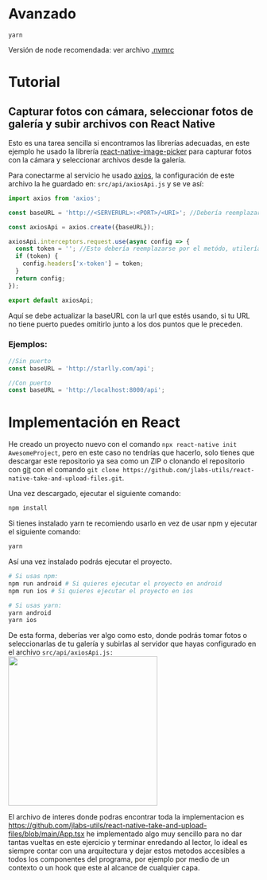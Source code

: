 # Avanzado
```
yarn
```

Versión de node recomendada: ver archivo [.nvmrc](https://github.com/jlabs-utils/react-native-take-and-upload-files/blob/main/.nvmrc)


# Tutorial
## Capturar fotos con cámara, seleccionar fotos de galería y subir archivos con React Native

Esto es una tarea sencilla si encontramos las librerías adecuadas, en este ejemplo he usado la librería [react-native-image-picker](https://www.npmjs.com/package/react-native-image-picker) para capturar fotos con la cámara y seleccionar archivos desde la galería.

Para conectarme al servicio he usado [axios](https://www.npmjs.com/package/axios), la configuración de este archivo la he guardado en: `src/api/axiosApi.js` y se ve así:

```js
import axios from 'axios';

const baseURL = 'http://<SERVERURL>:<PORT>/<URI>'; //Debería reemplazarse por la url donde se encuentra el servicio base

const axiosApi = axios.create({baseURL});

axiosApi.interceptors.request.use(async config => {
  const token = ''; //Esto debería reemplazarse por el metódo, utilería o demás donde se pueda obtener el token
  if (token) {
    config.headers['x-token'] = token;
  }
  return config;
});

export default axiosApi;

```

Aquí se debe actualizar la baseURL con la url que estés usando, si tu URL no tiene puerto puedes omitirlo junto a los dos puntos que le preceden.

### Ejemplos:

```js
//Sin puerto
const baseURL = 'http://starlly.com/api';

//Con puerto
const baseURL = 'http://localhost:8000/api';
```


# Implementación en React

He creado un proyecto nuevo con el comando `npx react-native init AwesomeProject`, pero en este caso no tendrías que hacerlo, solo tienes que descargar este repositorio ya sea como un ZIP o clonando el repositorio con [git](https://git-scm.com/) con el comando `git clone https://github.com/jlabs-utils/react-native-take-and-upload-files.git`.

Una vez descargado, ejecutar el siguiente comando:
```bash
npm install
```
Si tienes instalado yarn te recomiendo usarlo en vez de usar npm y ejecutar el siguiente comando:
```bash
yarn
```
Así una vez instalado podrás ejecutar el proyecto.

```bash
# Si usas npm:
npm run android # Si quieres ejecutar el proyecto en android
npm run ios # Si quieres ejecutar el proyecto en ios

# Si usas yarn:
yarn android
yarn ios
```

De esta forma, deberías ver algo como esto, donde podrás tomar fotos o seleccionarlas de tu galería y subirlas al servidor que hayas configurado en el archivo `src/api/axiosApi.js:`
<br/>
<img src="https://user-images.githubusercontent.com/8765273/217450332-371f1d7f-0e0d-4265-a7a1-15574fef8b3f.jpeg" width="300"/>

El archivo de interes donde podras encontrar toda la implementacion es https://github.com/jlabs-utils/react-native-take-and-upload-files/blob/main/App.tsx he implementado algo muy sencillo para no dar tantas vueltas en este ejercicio y terminar enredando al lector, lo ideal es siempre contar con una arquitectura y dejar estos metodos accesibles a todos los componentes del programa, por ejemplo por medio de un contexto o un hook que este al alcance de cualquier capa.
